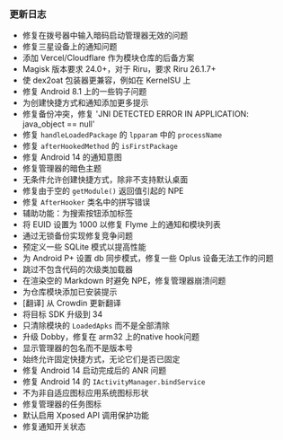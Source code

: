 ### 更新日志
* 修复在拨号器中输入暗码启动管理器无效的问题
* 修复三星设备上的通知问题
* 添加 Vercel/Cloudflare 作为模块仓库的后备方案
* Magisk 版本要求 24.0+，对于 Riru，要求 Riru 26.1.7+
* 使 dex2oat 包装器更兼容，例如在 KernelSU 上
* 修复 Android 8.1 上的一些钩子问题
* 为创建快捷方式和通知添加更多提示
* 修复备份冲突，修复 'JNI DETECTED ERROR IN APPLICATION: java_object == null'
* 修复 `handleLoadedPackage` 的 `lpparam` 中的 `processName`
* 修复 `afterHookedMethod` 的 `isFirstPackage`
* 修复 Android 14 的通知意图
* 修复管理器的暗色主题
* 无条件允许创建快捷方式，除非不支持默认桌面
* 修复由于空的 `getModule()` 返回值引起的 NPE
* 修复 `AfterHooker` 类名中的拼写错误
* 辅助功能：为搜索按钮添加标签
* 将 EUID 设置为 1000 以修复 Flyme 上的通知和模块列表
* 通过无锁备份实现修复竞争问题
* 预定义一些 SQLite 模式以提高性能
* 为 Android P+ 设置 db 同步模式，修复一些 Oplus 设备无法工作的问题
* 跳过不包含代码的次级类加载器
* 在渲染空的 Markdown 时避免 NPE，修复管理器崩溃问题
* 为仓库模块添加已安装提示
* [翻译] 从 Crowdin 更新翻译
* 将目标 SDK 升级到 34
* 只清除模块的 `LoadedApks` 而不是全部清除
* 升级 Dobby，修复在 arm32 上的native hook问题
* 显示管理器的包名而不是版本号
* 始终允许固定快捷方式，无论它们是否已固定
* 修复 Android 14 启动完成后的 ANR 问题
* 修复 Android 14 的 `IActivityManager.bindService`
* 不为非自适应图标应用系统图标形状
* 修复管理器的任务图标
* 默认启用 Xposed API 调用保护功能
* 修复通知开关状态

